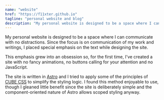 ```yaml
---
name: "website"
href: "https://f11xter.github.io"
tagline: "personal website and blog"
description: "My personal website is designed to be a space where I can communicate with no distractions. Essentially a collection of text and links, it shows beauty can be found in simplicity."
---
```


My personal website is designed to be a space where I can communicate with no distractions. Since the focus is on communication of my work and writings, I placed special emphasis on the text while designing the site.

This emphasis grew into an obsession so, for the first time, I've created a site with no fancy animations, no buttons calling for your attention and no JavaScript.

The site is written in [Astro](https://astro.build) and I tried to apply some of the principles of [CUBE CSS](https://cube.fyi) to simplify the styling logic. I found this method enjoyable to use, though I gleaned little benefit since the site is deliberately simple and the component-oriented nature of Astro allows scoped styling anyway.
